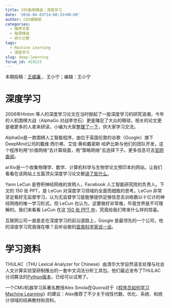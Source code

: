 ```yaml
---
title: COS每周精选：深度学习
date: '2016-04-03T14:00:33+00:00'
author: COS编辑部
categories:
  - 推荐文章
  - 每周精选
  - 统计之都
tags:
  - Machine Learning
  - 深度学习
slug: deep-learning
forum_id: 419123
---
```


本期投稿：[王威廉 ](http://weibo.com/u/1657470871?from=feed&loc=avatar)、王小宁；编辑：王小宁

# 深度学习

2006年Hinton 等人的深度学习论文在当时掀起了一股深度学习的研究浪潮，今年的人机围棋大战（AlphaGo 对战李世石）更是赚足了大众的眼球，相关的论文更是被更多的人拿来研读，小编为大家[整理了一下](http://www.nature.com/nature/journal/v529/n7587/full/nature16961.html)，供大家学习交流。

AlphaGo是一款围棋人工智能程序，由位于英国伦敦的谷歌（Google）旗下DeepMind公司的戴维·西尔弗、艾佳·黄和戴密斯·哈萨比斯与他们的团队开发，这个程序利用“价值网络”去计算局面，用“策略网络”去选择下子。更多信息可去[官网查阅](http://www.deepmind.com/alpha-go.html)。

<!--more-->

arXiv是一个收集物理学、数学、计算机科学与生物学论文预印本的网站。让我们看看在该网站上五篇顶尖深度学习论文都[讲了些什么](http://mp.weixin.qq.com/s?__biz=MzA3MzI4MjgzMw==&mid=400400376&idx=1&sn=95b78291d28d6d344924118292728fdd&3rd=MzA3MDU4NTYzMw==&scene=6#rd)。

Yann LeCun 是卷积神经网络的发明人，Facebook 人工智能研究院的负责人。下文的 150 张 PPT，是 LeCun 对深度学习领域的全面而细致的思考。LeCun 非常坚定看好无监督学习，认为无监督学习是能够提供足够信息去训练数以十亿计的神经网络的唯一学习形式。但 LeCun 也认为，这要做好非常难，毕竟世界是不可理解的。我们来看看 LeCun 在这 [150 张 PPT 中](http://mp.weixin.qq.com/s?__biz=MzA5MjM5MjE3OA==&mid=412096964&idx=3&sn=03804f6a0a56d5fa4bc2bedc4d24bd75&3rd=MzA3MDU4NTYzMw==&scene=6#rd)，究竟给我们带来什么样的惊喜。

互联网公司一直是走在深度学习的前沿道路上，Google 是最领先的一个公司，他的深度学习究竟强在哪？且听谷歌的[首席科学家谈一谈](http://mp.weixin.qq.com/s?__biz=MzAxMzAwNzY3NA==&mid=403498834&idx=2&sn=10032971d2ac497cd0bee4aa3c6e0db5&3rd=MzA3MDU4NTYzMw==&scene=6#rd)。

# 学习资料

THULAC（THU Lexical Analyzer for Chinese）由清华大学自然语言处理与社会人文计算实验室研制推出的一套中文词法分析工具包。他们最近发布了THULAC分词算法的[Python版本](http://thulac.thunlp.org/)，已经可以试用了。

一个CMU机器学习系著名教授Alex Smola在Quora对于《[程序员如何学习Machine Learning](https://www.quora.com/What-would-be-your-advice-to-a-software-engineer-who-wants-to-learn-machine-learning-3/answer/Alex-Smola-1)》的建议：Alex推荐了不少关于线性代数、优化、系统、和统计领域的经典教材和资料。
